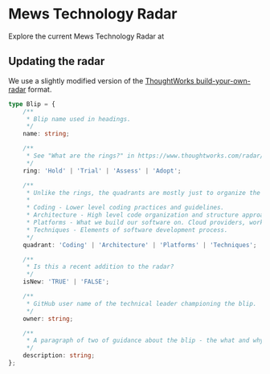 # Mews Technology Radar
Explore the current Mews Technology Radar at <insert url>

## Updating the radar
We use a slightly modified version of the [ThoughtWorks build-your-own-radar](https://github.com/thoughtworks/build-your-own-radar#using-json-data) format.

```typescript
type Blip = {
    /**
     * Blip name used in headings.
     */
    name: string;

    /**
     * See "What are the rings?" in https://www.thoughtworks.com/radar/faq-and-more.
     */
    ring: 'Hold' | 'Trial' | 'Assess' | 'Adopt';

    /**
     * Unlike the rings, the quadrants are mostly just to organize the blips and it's not that important where will individual blips end up.
     * 
     * Coding - Lower level coding practices and guidelines.
     * Architecture - High level code organization and structure approaches.
     * Platforms - What we build our software on. Cloud providers, workflow automation, runtimes...
     * Techniques - Elements of software development process.
     */
    quadrant: 'Coding' | 'Architecture' | 'Platforms' | 'Techniques';

    /**
     * Is this a recent addition to the radar?
     */
    isNew: 'TRUE' | 'FALSE';

    /**
     * GitHub user name of the technical leader championing the blip.
     */
    owner: string;

    /**
     * A paragraph of two of guidance about the blip - the what and why, and where to find more information.
     */
    description: string;
};
```
